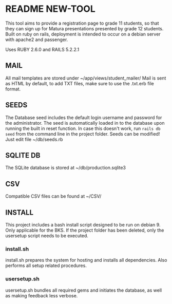 # README NEW-TOOL

This tool aims to provide a registration page to grade 11 students, so that they can sign up for Matura presentations presented by grade 12 students. Built on ruby on rails, deployment is intended to occur on a debian server with apache2 and passenger.

Uses RUBY 2.6.0 and RAILS 5.2.2.1

## MAIL
All mail templates are stored under ~/app/views/student_mailer/
Mail is sent as HTML by default, to add TXT files, make sure to use the .txt.erb file format.

## SEEDS
The Database seed includes the default login username and password for the administrator. The seed is automatically loaded in to the database upon running the built in reset function. In case this doesn't work, run `rails db seed` from the command line in the project folder. Seeds can be modified! Just edit file ~/db/seeds.rb

## SQLITE DB
The SQLite database is stored at ~/db/production.sqlite3

## CSV
Compatible CSV files can be found at ~/CSV/

## INSTALL
This project includes a bash install script designed to be run on debian 9. Only applicable for the BKS. If the project folder has been deleted, only the usersetup script needs to be executed.

### install.sh
install.sh prepares the system for hosting and installs all dependencies. Also performs all setup related procedures.

### usersetup.sh
usersetup.sh bundles all required gems and initiates the database, as well as making feedback less verbose.
